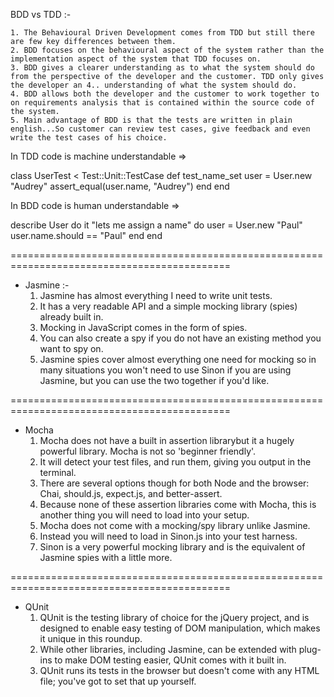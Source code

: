 BDD vs TDD :-

	1. The Behavioural Driven Development comes from TDD but still there are few key differences between them.
	2. BDD focuses on the behavioural aspect of the system rather than the implementation aspect of the system that TDD focuses on.
	3. BDD gives a clearer understanding as to what the system should do from the perspective of the developer and the customer. TDD only gives the developer an 4.. understanding of what the system should do.
	4. BDD allows both the developer and the customer to work together to on requirements analysis that is contained within the source code of the system.
	5. Main advantage of BDD is that the tests are written in plain english...So customer can review test cases, give feedback and even write the test cases of his choice.

In TDD code is machine understandable =>

class UserTest < Test::Unit::TestCase
  def test_name_set
    user = User.new "Audrey"
    assert_equal(user.name, "Audrey")
  end
end

In BDD code is human understandable =>

describe User do
  it "lets me assign a name" do
    user = User.new "Paul"
    user.name.should == "Paul"
  end
end

============================================================================================

* Jasmine :-
	1. Jasmine has almost everything I need to write unit tests. 
	2. It has a very readable API and a simple mocking library (spies) already built in. 
	3. Mocking in JavaScript comes in the form of spies. 
	4. You can also create a spy if you do not have an existing method you want to spy on. 
	5. Jasmine spies cover almost everything one need for mocking so in many situations you won't need to use Sinon if you are using Jasmine, but you can use the two together if you'd like.

============================================================================================

* Mocha
	1. Mocha does not have a built in assertion librarybut it a hugely powerful library. Mocha is not so 'beginner friendly'. 
	2. It will detect your test files, and run them, giving you output in the terminal.
	3. There are several options though for both Node and the browser: Chai, should.js, expect.js, and better-assert. 
	4. Because none of these assertion libraries come with Mocha, this is another thing you will need to load into your setup. 
	5. Mocha does not come with a mocking/spy library unlike Jasmine. 
	6. Instead you will need to load in Sinon.js into your test harness. 
	7. Sinon is a very powerful mocking library and is the equivalent of Jasmine spies with a little more. 

============================================================================================

* QUnit
	1. QUnit is the testing library of choice for the jQuery project, and is designed to enable easy testing of DOM manipulation, which makes it unique in this roundup. 
	2. While other libraries, including Jasmine, can be extended with plug-ins to make DOM testing easier, QUnit comes with it built in.
	3. QUnit runs its tests in the browser but doesn't come with any HTML file; you've got to set that up yourself.

